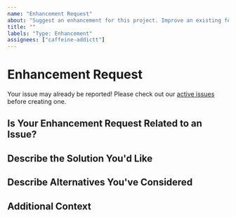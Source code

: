 ```yaml
---
name: "Enhancement Request"
about: "Suggest an enhancement for this project. Improve an existing feature"
title: ""
labels: "Type: Enhancement"
assignees: ["caffeine-addictt"]
---
```


# Enhancement Request

Your issue may already be reported!
Please check out our [active issues](https://github.com/caffeine-addictt/nexis/issues) before creating one.

## Is Your Enhancement Request Related to an Issue?

<!--
If yes, provide a clear and concise description of what the problem is
E.g.:
  Issue #
  I'm always frustrated when...
-->

## Describe the Solution You'd Like

<!--
A clear and concise description of what you'd like
-->

## Describe Alternatives You've Considered

<!--
A clear and concise description of other alternatives you have considered
-->

## Additional Context

<!--
Any other extra context or information
-->
